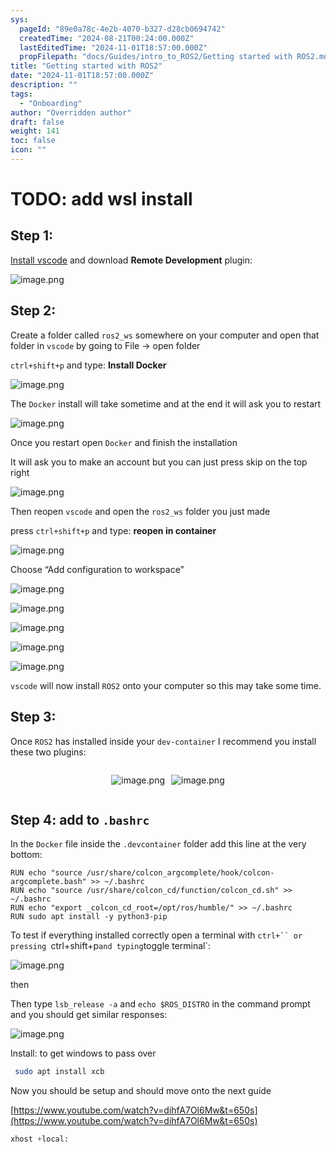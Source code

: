 ```yaml
---
sys:
  pageId: "89e0a78c-4e2b-4070-b327-d28cb0694742"
  createdTime: "2024-08-21T00:24:00.000Z"
  lastEditedTime: "2024-11-01T18:57:00.000Z"
  propFilepath: "docs/Guides/intro_to_ROS2/Getting started with ROS2.md"
title: "Getting started with ROS2"
date: "2024-11-01T18:57:00.000Z"
description: ""
tags:
  - "Onboarding"
author: "Overridden author"
draft: false
weight: 141
toc: false
icon: ""
---
```


# TODO: add wsl install

## Step 1:

[Install vscode](https://code.visualstudio.com/download) and download **Remote Development** plugin:

![image.png](https://prod-files-secure.s3.us-west-2.amazonaws.com/d518164a-d88e-44d1-a4ee-3adb3bd8bce0/efb52993-1881-4a40-b95e-6f020334f022/image.png?X-Amz-Algorithm=AWS4-HMAC-SHA256&X-Amz-Content-Sha256=UNSIGNED-PAYLOAD&X-Amz-Credential=ASIAZI2LB466TIDVXUD7%2F20250502%2Fus-west-2%2Fs3%2Faws4_request&X-Amz-Date=20250502T041043Z&X-Amz-Expires=3600&X-Amz-Security-Token=IQoJb3JpZ2luX2VjEDQaCXVzLXdlc3QtMiJHMEUCIEdbuewejGOuJFzLpXiZgCINi9zJgJI0fVszBeMM%2BnYWAiEA%2BhfXLbWUBknMNiq5Y3a%2FV65qDWb8PGryEeyboktM%2BdkqiAQIzf%2F%2F%2F%2F%2F%2F%2F%2F%2F%2FARAAGgw2Mzc0MjMxODM4MDUiDDNfvgX2H%2F0muUspbCrcA8kGF8KOMJrpqf2MSiAjZRq8i6nGh1y2Kgwb4NTFhegk3Z8XMLphagYuSPgBq5MGkPp1HaCKoznUX7rXAe6tkXEi2k6mIxEzM7EGdgEwphqkiu%2FwaA%2F%2BEhvf9E%2FjrdSNpWewULTsS4bc12W47vTWs2IyUEKmdK4K0anro0lXwk7GOwGVBDPseV76DYCY6qfkXZoMndgSfSPoMjFo8tqSj1i5phC1wHqcTzff7J%2FOdlK3LLfYwilRsjNclgdKSkUGORnxVWpumobONeBGx1Op%2FEqWlH5WX%2F7%2F2Xhld%2BVs6SEtx7yyG6PpE45uxhifbT03pt2ZDP%2Fz7qLMLQN5tahf%2BWdTiGR%2Bf2vHAD0Fgu9N0oOXQbOgjA%2Fg%2B%2BLygckmuG4v6b1bIGYJYP1Rb64n2CcTD9NNW2MQ16d5%2FpJJvNNu18nDmUjbJbxDRzWmSoy2tX3UgrW731VZrqghQcHHLzK%2FqhnbrfzQVOjCEu1ZFpqL5VJW%2FTpCT6VCW%2FQtXg0bDpJnPyDLZHmcPOXGz1pSLhMox0T%2FQVAv4TP%2F2MIb3lWMuw6ZH6zLvbD5RECGjNiVUjtryphMrAIRi4Y2nhV23veG7XHSGx0tlLAtLvis6L8KF5hIAUTdn7HsBwC3X6oYMMaH0cAGOqUBwWy5f437TSOytBICQc%2F4FZJbImAlHo6wLpJfK3HLg2b0QXgz%2F9NCXwmaDkGwgLgMma1Vtx0tU0LJ73%2FC1l4cP9jfVPMRP%2FAgCbsFNzDmnxpBwUAQ3lp9f1YFz7DffMSnYbwH4hDqlLKzCuO%2FCIw4C7UPpLbZdft7HZKFwU%2FctWk7SbC9HW%2BiCs7yASyHjXhCuE1hzF2ULfJwsvzozE6tE3ccwy6i&X-Amz-Signature=d201751ed7fc998c9d7c46e6ac06f159549e6e8a38a675633841e3f79257d5ad&X-Amz-SignedHeaders=host&x-id=GetObject)

## Step 2:

Create a folder called `ros2_ws` somewhere on your computer and open that folder in `vscode` by going to File → open folder 

`ctrl+shift+p` and type: **Install Docker**

![image.png](https://prod-files-secure.s3.us-west-2.amazonaws.com/d518164a-d88e-44d1-a4ee-3adb3bd8bce0/2269dc0e-1cd5-47ff-bceb-c04ad9b2eab0/image.png?X-Amz-Algorithm=AWS4-HMAC-SHA256&X-Amz-Content-Sha256=UNSIGNED-PAYLOAD&X-Amz-Credential=ASIAZI2LB466TIDVXUD7%2F20250502%2Fus-west-2%2Fs3%2Faws4_request&X-Amz-Date=20250502T041043Z&X-Amz-Expires=3600&X-Amz-Security-Token=IQoJb3JpZ2luX2VjEDQaCXVzLXdlc3QtMiJHMEUCIEdbuewejGOuJFzLpXiZgCINi9zJgJI0fVszBeMM%2BnYWAiEA%2BhfXLbWUBknMNiq5Y3a%2FV65qDWb8PGryEeyboktM%2BdkqiAQIzf%2F%2F%2F%2F%2F%2F%2F%2F%2F%2FARAAGgw2Mzc0MjMxODM4MDUiDDNfvgX2H%2F0muUspbCrcA8kGF8KOMJrpqf2MSiAjZRq8i6nGh1y2Kgwb4NTFhegk3Z8XMLphagYuSPgBq5MGkPp1HaCKoznUX7rXAe6tkXEi2k6mIxEzM7EGdgEwphqkiu%2FwaA%2F%2BEhvf9E%2FjrdSNpWewULTsS4bc12W47vTWs2IyUEKmdK4K0anro0lXwk7GOwGVBDPseV76DYCY6qfkXZoMndgSfSPoMjFo8tqSj1i5phC1wHqcTzff7J%2FOdlK3LLfYwilRsjNclgdKSkUGORnxVWpumobONeBGx1Op%2FEqWlH5WX%2F7%2F2Xhld%2BVs6SEtx7yyG6PpE45uxhifbT03pt2ZDP%2Fz7qLMLQN5tahf%2BWdTiGR%2Bf2vHAD0Fgu9N0oOXQbOgjA%2Fg%2B%2BLygckmuG4v6b1bIGYJYP1Rb64n2CcTD9NNW2MQ16d5%2FpJJvNNu18nDmUjbJbxDRzWmSoy2tX3UgrW731VZrqghQcHHLzK%2FqhnbrfzQVOjCEu1ZFpqL5VJW%2FTpCT6VCW%2FQtXg0bDpJnPyDLZHmcPOXGz1pSLhMox0T%2FQVAv4TP%2F2MIb3lWMuw6ZH6zLvbD5RECGjNiVUjtryphMrAIRi4Y2nhV23veG7XHSGx0tlLAtLvis6L8KF5hIAUTdn7HsBwC3X6oYMMaH0cAGOqUBwWy5f437TSOytBICQc%2F4FZJbImAlHo6wLpJfK3HLg2b0QXgz%2F9NCXwmaDkGwgLgMma1Vtx0tU0LJ73%2FC1l4cP9jfVPMRP%2FAgCbsFNzDmnxpBwUAQ3lp9f1YFz7DffMSnYbwH4hDqlLKzCuO%2FCIw4C7UPpLbZdft7HZKFwU%2FctWk7SbC9HW%2BiCs7yASyHjXhCuE1hzF2ULfJwsvzozE6tE3ccwy6i&X-Amz-Signature=73154484cf1a11600296c4074ba4b7523564bc9980a9310b6441d41b4c237903&X-Amz-SignedHeaders=host&x-id=GetObject)

The `Docker` install will take sometime and at the end it will ask you to restart

![image.png](https://prod-files-secure.s3.us-west-2.amazonaws.com/d518164a-d88e-44d1-a4ee-3adb3bd8bce0/ed233f78-be33-4b1f-b89c-9c346c0e961e/image.png?X-Amz-Algorithm=AWS4-HMAC-SHA256&X-Amz-Content-Sha256=UNSIGNED-PAYLOAD&X-Amz-Credential=ASIAZI2LB466TIDVXUD7%2F20250502%2Fus-west-2%2Fs3%2Faws4_request&X-Amz-Date=20250502T041043Z&X-Amz-Expires=3600&X-Amz-Security-Token=IQoJb3JpZ2luX2VjEDQaCXVzLXdlc3QtMiJHMEUCIEdbuewejGOuJFzLpXiZgCINi9zJgJI0fVszBeMM%2BnYWAiEA%2BhfXLbWUBknMNiq5Y3a%2FV65qDWb8PGryEeyboktM%2BdkqiAQIzf%2F%2F%2F%2F%2F%2F%2F%2F%2F%2FARAAGgw2Mzc0MjMxODM4MDUiDDNfvgX2H%2F0muUspbCrcA8kGF8KOMJrpqf2MSiAjZRq8i6nGh1y2Kgwb4NTFhegk3Z8XMLphagYuSPgBq5MGkPp1HaCKoznUX7rXAe6tkXEi2k6mIxEzM7EGdgEwphqkiu%2FwaA%2F%2BEhvf9E%2FjrdSNpWewULTsS4bc12W47vTWs2IyUEKmdK4K0anro0lXwk7GOwGVBDPseV76DYCY6qfkXZoMndgSfSPoMjFo8tqSj1i5phC1wHqcTzff7J%2FOdlK3LLfYwilRsjNclgdKSkUGORnxVWpumobONeBGx1Op%2FEqWlH5WX%2F7%2F2Xhld%2BVs6SEtx7yyG6PpE45uxhifbT03pt2ZDP%2Fz7qLMLQN5tahf%2BWdTiGR%2Bf2vHAD0Fgu9N0oOXQbOgjA%2Fg%2B%2BLygckmuG4v6b1bIGYJYP1Rb64n2CcTD9NNW2MQ16d5%2FpJJvNNu18nDmUjbJbxDRzWmSoy2tX3UgrW731VZrqghQcHHLzK%2FqhnbrfzQVOjCEu1ZFpqL5VJW%2FTpCT6VCW%2FQtXg0bDpJnPyDLZHmcPOXGz1pSLhMox0T%2FQVAv4TP%2F2MIb3lWMuw6ZH6zLvbD5RECGjNiVUjtryphMrAIRi4Y2nhV23veG7XHSGx0tlLAtLvis6L8KF5hIAUTdn7HsBwC3X6oYMMaH0cAGOqUBwWy5f437TSOytBICQc%2F4FZJbImAlHo6wLpJfK3HLg2b0QXgz%2F9NCXwmaDkGwgLgMma1Vtx0tU0LJ73%2FC1l4cP9jfVPMRP%2FAgCbsFNzDmnxpBwUAQ3lp9f1YFz7DffMSnYbwH4hDqlLKzCuO%2FCIw4C7UPpLbZdft7HZKFwU%2FctWk7SbC9HW%2BiCs7yASyHjXhCuE1hzF2ULfJwsvzozE6tE3ccwy6i&X-Amz-Signature=10a9cfa6bca52ccc756ca3ceedf820b8ee0052a1f2c49d4a024f46897e0d9cdd&X-Amz-SignedHeaders=host&x-id=GetObject)

Once you restart open `Docker` and finish the installation

It will ask you to make an account but you can just press skip on the top right

![image.png](https://prod-files-secure.s3.us-west-2.amazonaws.com/d518164a-d88e-44d1-a4ee-3adb3bd8bce0/21010ad9-1659-4fd9-9f59-9932a09b2a3d/image.png?X-Amz-Algorithm=AWS4-HMAC-SHA256&X-Amz-Content-Sha256=UNSIGNED-PAYLOAD&X-Amz-Credential=ASIAZI2LB466TIDVXUD7%2F20250502%2Fus-west-2%2Fs3%2Faws4_request&X-Amz-Date=20250502T041043Z&X-Amz-Expires=3600&X-Amz-Security-Token=IQoJb3JpZ2luX2VjEDQaCXVzLXdlc3QtMiJHMEUCIEdbuewejGOuJFzLpXiZgCINi9zJgJI0fVszBeMM%2BnYWAiEA%2BhfXLbWUBknMNiq5Y3a%2FV65qDWb8PGryEeyboktM%2BdkqiAQIzf%2F%2F%2F%2F%2F%2F%2F%2F%2F%2FARAAGgw2Mzc0MjMxODM4MDUiDDNfvgX2H%2F0muUspbCrcA8kGF8KOMJrpqf2MSiAjZRq8i6nGh1y2Kgwb4NTFhegk3Z8XMLphagYuSPgBq5MGkPp1HaCKoznUX7rXAe6tkXEi2k6mIxEzM7EGdgEwphqkiu%2FwaA%2F%2BEhvf9E%2FjrdSNpWewULTsS4bc12W47vTWs2IyUEKmdK4K0anro0lXwk7GOwGVBDPseV76DYCY6qfkXZoMndgSfSPoMjFo8tqSj1i5phC1wHqcTzff7J%2FOdlK3LLfYwilRsjNclgdKSkUGORnxVWpumobONeBGx1Op%2FEqWlH5WX%2F7%2F2Xhld%2BVs6SEtx7yyG6PpE45uxhifbT03pt2ZDP%2Fz7qLMLQN5tahf%2BWdTiGR%2Bf2vHAD0Fgu9N0oOXQbOgjA%2Fg%2B%2BLygckmuG4v6b1bIGYJYP1Rb64n2CcTD9NNW2MQ16d5%2FpJJvNNu18nDmUjbJbxDRzWmSoy2tX3UgrW731VZrqghQcHHLzK%2FqhnbrfzQVOjCEu1ZFpqL5VJW%2FTpCT6VCW%2FQtXg0bDpJnPyDLZHmcPOXGz1pSLhMox0T%2FQVAv4TP%2F2MIb3lWMuw6ZH6zLvbD5RECGjNiVUjtryphMrAIRi4Y2nhV23veG7XHSGx0tlLAtLvis6L8KF5hIAUTdn7HsBwC3X6oYMMaH0cAGOqUBwWy5f437TSOytBICQc%2F4FZJbImAlHo6wLpJfK3HLg2b0QXgz%2F9NCXwmaDkGwgLgMma1Vtx0tU0LJ73%2FC1l4cP9jfVPMRP%2FAgCbsFNzDmnxpBwUAQ3lp9f1YFz7DffMSnYbwH4hDqlLKzCuO%2FCIw4C7UPpLbZdft7HZKFwU%2FctWk7SbC9HW%2BiCs7yASyHjXhCuE1hzF2ULfJwsvzozE6tE3ccwy6i&X-Amz-Signature=878a9db6cb0544179683e148adce1c0b9c01d0582b95be8fa0fabbd59e92f89a&X-Amz-SignedHeaders=host&x-id=GetObject)

Then reopen `vscode` and open the `ros2_ws` folder you just made

press `ctrl+shift+p` and type: **reopen in container**

![image.png](https://prod-files-secure.s3.us-west-2.amazonaws.com/d518164a-d88e-44d1-a4ee-3adb3bd8bce0/4e93b8c2-41ad-488c-8095-c74205196118/image.png?X-Amz-Algorithm=AWS4-HMAC-SHA256&X-Amz-Content-Sha256=UNSIGNED-PAYLOAD&X-Amz-Credential=ASIAZI2LB466TIDVXUD7%2F20250502%2Fus-west-2%2Fs3%2Faws4_request&X-Amz-Date=20250502T041043Z&X-Amz-Expires=3600&X-Amz-Security-Token=IQoJb3JpZ2luX2VjEDQaCXVzLXdlc3QtMiJHMEUCIEdbuewejGOuJFzLpXiZgCINi9zJgJI0fVszBeMM%2BnYWAiEA%2BhfXLbWUBknMNiq5Y3a%2FV65qDWb8PGryEeyboktM%2BdkqiAQIzf%2F%2F%2F%2F%2F%2F%2F%2F%2F%2FARAAGgw2Mzc0MjMxODM4MDUiDDNfvgX2H%2F0muUspbCrcA8kGF8KOMJrpqf2MSiAjZRq8i6nGh1y2Kgwb4NTFhegk3Z8XMLphagYuSPgBq5MGkPp1HaCKoznUX7rXAe6tkXEi2k6mIxEzM7EGdgEwphqkiu%2FwaA%2F%2BEhvf9E%2FjrdSNpWewULTsS4bc12W47vTWs2IyUEKmdK4K0anro0lXwk7GOwGVBDPseV76DYCY6qfkXZoMndgSfSPoMjFo8tqSj1i5phC1wHqcTzff7J%2FOdlK3LLfYwilRsjNclgdKSkUGORnxVWpumobONeBGx1Op%2FEqWlH5WX%2F7%2F2Xhld%2BVs6SEtx7yyG6PpE45uxhifbT03pt2ZDP%2Fz7qLMLQN5tahf%2BWdTiGR%2Bf2vHAD0Fgu9N0oOXQbOgjA%2Fg%2B%2BLygckmuG4v6b1bIGYJYP1Rb64n2CcTD9NNW2MQ16d5%2FpJJvNNu18nDmUjbJbxDRzWmSoy2tX3UgrW731VZrqghQcHHLzK%2FqhnbrfzQVOjCEu1ZFpqL5VJW%2FTpCT6VCW%2FQtXg0bDpJnPyDLZHmcPOXGz1pSLhMox0T%2FQVAv4TP%2F2MIb3lWMuw6ZH6zLvbD5RECGjNiVUjtryphMrAIRi4Y2nhV23veG7XHSGx0tlLAtLvis6L8KF5hIAUTdn7HsBwC3X6oYMMaH0cAGOqUBwWy5f437TSOytBICQc%2F4FZJbImAlHo6wLpJfK3HLg2b0QXgz%2F9NCXwmaDkGwgLgMma1Vtx0tU0LJ73%2FC1l4cP9jfVPMRP%2FAgCbsFNzDmnxpBwUAQ3lp9f1YFz7DffMSnYbwH4hDqlLKzCuO%2FCIw4C7UPpLbZdft7HZKFwU%2FctWk7SbC9HW%2BiCs7yASyHjXhCuE1hzF2ULfJwsvzozE6tE3ccwy6i&X-Amz-Signature=70d61157c770eb1677ee183769951320eeed588cb717049652ec23ad223b278b&X-Amz-SignedHeaders=host&x-id=GetObject)

Choose “Add configuration to workspace”

![image.png](https://prod-files-secure.s3.us-west-2.amazonaws.com/d518164a-d88e-44d1-a4ee-3adb3bd8bce0/9560b282-5060-4989-ba37-97e7b2c22476/image.png?X-Amz-Algorithm=AWS4-HMAC-SHA256&X-Amz-Content-Sha256=UNSIGNED-PAYLOAD&X-Amz-Credential=ASIAZI2LB466TIDVXUD7%2F20250502%2Fus-west-2%2Fs3%2Faws4_request&X-Amz-Date=20250502T041043Z&X-Amz-Expires=3600&X-Amz-Security-Token=IQoJb3JpZ2luX2VjEDQaCXVzLXdlc3QtMiJHMEUCIEdbuewejGOuJFzLpXiZgCINi9zJgJI0fVszBeMM%2BnYWAiEA%2BhfXLbWUBknMNiq5Y3a%2FV65qDWb8PGryEeyboktM%2BdkqiAQIzf%2F%2F%2F%2F%2F%2F%2F%2F%2F%2FARAAGgw2Mzc0MjMxODM4MDUiDDNfvgX2H%2F0muUspbCrcA8kGF8KOMJrpqf2MSiAjZRq8i6nGh1y2Kgwb4NTFhegk3Z8XMLphagYuSPgBq5MGkPp1HaCKoznUX7rXAe6tkXEi2k6mIxEzM7EGdgEwphqkiu%2FwaA%2F%2BEhvf9E%2FjrdSNpWewULTsS4bc12W47vTWs2IyUEKmdK4K0anro0lXwk7GOwGVBDPseV76DYCY6qfkXZoMndgSfSPoMjFo8tqSj1i5phC1wHqcTzff7J%2FOdlK3LLfYwilRsjNclgdKSkUGORnxVWpumobONeBGx1Op%2FEqWlH5WX%2F7%2F2Xhld%2BVs6SEtx7yyG6PpE45uxhifbT03pt2ZDP%2Fz7qLMLQN5tahf%2BWdTiGR%2Bf2vHAD0Fgu9N0oOXQbOgjA%2Fg%2B%2BLygckmuG4v6b1bIGYJYP1Rb64n2CcTD9NNW2MQ16d5%2FpJJvNNu18nDmUjbJbxDRzWmSoy2tX3UgrW731VZrqghQcHHLzK%2FqhnbrfzQVOjCEu1ZFpqL5VJW%2FTpCT6VCW%2FQtXg0bDpJnPyDLZHmcPOXGz1pSLhMox0T%2FQVAv4TP%2F2MIb3lWMuw6ZH6zLvbD5RECGjNiVUjtryphMrAIRi4Y2nhV23veG7XHSGx0tlLAtLvis6L8KF5hIAUTdn7HsBwC3X6oYMMaH0cAGOqUBwWy5f437TSOytBICQc%2F4FZJbImAlHo6wLpJfK3HLg2b0QXgz%2F9NCXwmaDkGwgLgMma1Vtx0tU0LJ73%2FC1l4cP9jfVPMRP%2FAgCbsFNzDmnxpBwUAQ3lp9f1YFz7DffMSnYbwH4hDqlLKzCuO%2FCIw4C7UPpLbZdft7HZKFwU%2FctWk7SbC9HW%2BiCs7yASyHjXhCuE1hzF2ULfJwsvzozE6tE3ccwy6i&X-Amz-Signature=66b6a0a6330049dab136af5ee5e98134d66346eda57c018127d4d1ced091f3de&X-Amz-SignedHeaders=host&x-id=GetObject)

![image.png](https://prod-files-secure.s3.us-west-2.amazonaws.com/d518164a-d88e-44d1-a4ee-3adb3bd8bce0/2ee63f81-886b-48e8-a553-dc6e5eac99e4/image.png?X-Amz-Algorithm=AWS4-HMAC-SHA256&X-Amz-Content-Sha256=UNSIGNED-PAYLOAD&X-Amz-Credential=ASIAZI2LB466TIDVXUD7%2F20250502%2Fus-west-2%2Fs3%2Faws4_request&X-Amz-Date=20250502T041043Z&X-Amz-Expires=3600&X-Amz-Security-Token=IQoJb3JpZ2luX2VjEDQaCXVzLXdlc3QtMiJHMEUCIEdbuewejGOuJFzLpXiZgCINi9zJgJI0fVszBeMM%2BnYWAiEA%2BhfXLbWUBknMNiq5Y3a%2FV65qDWb8PGryEeyboktM%2BdkqiAQIzf%2F%2F%2F%2F%2F%2F%2F%2F%2F%2FARAAGgw2Mzc0MjMxODM4MDUiDDNfvgX2H%2F0muUspbCrcA8kGF8KOMJrpqf2MSiAjZRq8i6nGh1y2Kgwb4NTFhegk3Z8XMLphagYuSPgBq5MGkPp1HaCKoznUX7rXAe6tkXEi2k6mIxEzM7EGdgEwphqkiu%2FwaA%2F%2BEhvf9E%2FjrdSNpWewULTsS4bc12W47vTWs2IyUEKmdK4K0anro0lXwk7GOwGVBDPseV76DYCY6qfkXZoMndgSfSPoMjFo8tqSj1i5phC1wHqcTzff7J%2FOdlK3LLfYwilRsjNclgdKSkUGORnxVWpumobONeBGx1Op%2FEqWlH5WX%2F7%2F2Xhld%2BVs6SEtx7yyG6PpE45uxhifbT03pt2ZDP%2Fz7qLMLQN5tahf%2BWdTiGR%2Bf2vHAD0Fgu9N0oOXQbOgjA%2Fg%2B%2BLygckmuG4v6b1bIGYJYP1Rb64n2CcTD9NNW2MQ16d5%2FpJJvNNu18nDmUjbJbxDRzWmSoy2tX3UgrW731VZrqghQcHHLzK%2FqhnbrfzQVOjCEu1ZFpqL5VJW%2FTpCT6VCW%2FQtXg0bDpJnPyDLZHmcPOXGz1pSLhMox0T%2FQVAv4TP%2F2MIb3lWMuw6ZH6zLvbD5RECGjNiVUjtryphMrAIRi4Y2nhV23veG7XHSGx0tlLAtLvis6L8KF5hIAUTdn7HsBwC3X6oYMMaH0cAGOqUBwWy5f437TSOytBICQc%2F4FZJbImAlHo6wLpJfK3HLg2b0QXgz%2F9NCXwmaDkGwgLgMma1Vtx0tU0LJ73%2FC1l4cP9jfVPMRP%2FAgCbsFNzDmnxpBwUAQ3lp9f1YFz7DffMSnYbwH4hDqlLKzCuO%2FCIw4C7UPpLbZdft7HZKFwU%2FctWk7SbC9HW%2BiCs7yASyHjXhCuE1hzF2ULfJwsvzozE6tE3ccwy6i&X-Amz-Signature=3e7cd190ef098c1f8f2ba695236ad9928b5b11cd77671e6be0cf8cd78e0fd142&X-Amz-SignedHeaders=host&x-id=GetObject)

![image.png](https://prod-files-secure.s3.us-west-2.amazonaws.com/d518164a-d88e-44d1-a4ee-3adb3bd8bce0/ae1580b2-b048-407e-aed9-b584224a7a04/image.png?X-Amz-Algorithm=AWS4-HMAC-SHA256&X-Amz-Content-Sha256=UNSIGNED-PAYLOAD&X-Amz-Credential=ASIAZI2LB466TIDVXUD7%2F20250502%2Fus-west-2%2Fs3%2Faws4_request&X-Amz-Date=20250502T041043Z&X-Amz-Expires=3600&X-Amz-Security-Token=IQoJb3JpZ2luX2VjEDQaCXVzLXdlc3QtMiJHMEUCIEdbuewejGOuJFzLpXiZgCINi9zJgJI0fVszBeMM%2BnYWAiEA%2BhfXLbWUBknMNiq5Y3a%2FV65qDWb8PGryEeyboktM%2BdkqiAQIzf%2F%2F%2F%2F%2F%2F%2F%2F%2F%2FARAAGgw2Mzc0MjMxODM4MDUiDDNfvgX2H%2F0muUspbCrcA8kGF8KOMJrpqf2MSiAjZRq8i6nGh1y2Kgwb4NTFhegk3Z8XMLphagYuSPgBq5MGkPp1HaCKoznUX7rXAe6tkXEi2k6mIxEzM7EGdgEwphqkiu%2FwaA%2F%2BEhvf9E%2FjrdSNpWewULTsS4bc12W47vTWs2IyUEKmdK4K0anro0lXwk7GOwGVBDPseV76DYCY6qfkXZoMndgSfSPoMjFo8tqSj1i5phC1wHqcTzff7J%2FOdlK3LLfYwilRsjNclgdKSkUGORnxVWpumobONeBGx1Op%2FEqWlH5WX%2F7%2F2Xhld%2BVs6SEtx7yyG6PpE45uxhifbT03pt2ZDP%2Fz7qLMLQN5tahf%2BWdTiGR%2Bf2vHAD0Fgu9N0oOXQbOgjA%2Fg%2B%2BLygckmuG4v6b1bIGYJYP1Rb64n2CcTD9NNW2MQ16d5%2FpJJvNNu18nDmUjbJbxDRzWmSoy2tX3UgrW731VZrqghQcHHLzK%2FqhnbrfzQVOjCEu1ZFpqL5VJW%2FTpCT6VCW%2FQtXg0bDpJnPyDLZHmcPOXGz1pSLhMox0T%2FQVAv4TP%2F2MIb3lWMuw6ZH6zLvbD5RECGjNiVUjtryphMrAIRi4Y2nhV23veG7XHSGx0tlLAtLvis6L8KF5hIAUTdn7HsBwC3X6oYMMaH0cAGOqUBwWy5f437TSOytBICQc%2F4FZJbImAlHo6wLpJfK3HLg2b0QXgz%2F9NCXwmaDkGwgLgMma1Vtx0tU0LJ73%2FC1l4cP9jfVPMRP%2FAgCbsFNzDmnxpBwUAQ3lp9f1YFz7DffMSnYbwH4hDqlLKzCuO%2FCIw4C7UPpLbZdft7HZKFwU%2FctWk7SbC9HW%2BiCs7yASyHjXhCuE1hzF2ULfJwsvzozE6tE3ccwy6i&X-Amz-Signature=1de17df3f1278d6642fd817dd8b9e00783104031e29e68394827a5884a127a40&X-Amz-SignedHeaders=host&x-id=GetObject)

![image.png](https://prod-files-secure.s3.us-west-2.amazonaws.com/d518164a-d88e-44d1-a4ee-3adb3bd8bce0/53255b28-f75e-430f-b9e3-c0ac8577e42b/image.png?X-Amz-Algorithm=AWS4-HMAC-SHA256&X-Amz-Content-Sha256=UNSIGNED-PAYLOAD&X-Amz-Credential=ASIAZI2LB466TIDVXUD7%2F20250502%2Fus-west-2%2Fs3%2Faws4_request&X-Amz-Date=20250502T041043Z&X-Amz-Expires=3600&X-Amz-Security-Token=IQoJb3JpZ2luX2VjEDQaCXVzLXdlc3QtMiJHMEUCIEdbuewejGOuJFzLpXiZgCINi9zJgJI0fVszBeMM%2BnYWAiEA%2BhfXLbWUBknMNiq5Y3a%2FV65qDWb8PGryEeyboktM%2BdkqiAQIzf%2F%2F%2F%2F%2F%2F%2F%2F%2F%2FARAAGgw2Mzc0MjMxODM4MDUiDDNfvgX2H%2F0muUspbCrcA8kGF8KOMJrpqf2MSiAjZRq8i6nGh1y2Kgwb4NTFhegk3Z8XMLphagYuSPgBq5MGkPp1HaCKoznUX7rXAe6tkXEi2k6mIxEzM7EGdgEwphqkiu%2FwaA%2F%2BEhvf9E%2FjrdSNpWewULTsS4bc12W47vTWs2IyUEKmdK4K0anro0lXwk7GOwGVBDPseV76DYCY6qfkXZoMndgSfSPoMjFo8tqSj1i5phC1wHqcTzff7J%2FOdlK3LLfYwilRsjNclgdKSkUGORnxVWpumobONeBGx1Op%2FEqWlH5WX%2F7%2F2Xhld%2BVs6SEtx7yyG6PpE45uxhifbT03pt2ZDP%2Fz7qLMLQN5tahf%2BWdTiGR%2Bf2vHAD0Fgu9N0oOXQbOgjA%2Fg%2B%2BLygckmuG4v6b1bIGYJYP1Rb64n2CcTD9NNW2MQ16d5%2FpJJvNNu18nDmUjbJbxDRzWmSoy2tX3UgrW731VZrqghQcHHLzK%2FqhnbrfzQVOjCEu1ZFpqL5VJW%2FTpCT6VCW%2FQtXg0bDpJnPyDLZHmcPOXGz1pSLhMox0T%2FQVAv4TP%2F2MIb3lWMuw6ZH6zLvbD5RECGjNiVUjtryphMrAIRi4Y2nhV23veG7XHSGx0tlLAtLvis6L8KF5hIAUTdn7HsBwC3X6oYMMaH0cAGOqUBwWy5f437TSOytBICQc%2F4FZJbImAlHo6wLpJfK3HLg2b0QXgz%2F9NCXwmaDkGwgLgMma1Vtx0tU0LJ73%2FC1l4cP9jfVPMRP%2FAgCbsFNzDmnxpBwUAQ3lp9f1YFz7DffMSnYbwH4hDqlLKzCuO%2FCIw4C7UPpLbZdft7HZKFwU%2FctWk7SbC9HW%2BiCs7yASyHjXhCuE1hzF2ULfJwsvzozE6tE3ccwy6i&X-Amz-Signature=9d2e15f9bf2b1398bfbe3da6831cec7bf8542f23a567eafcfd20272c6d4875cc&X-Amz-SignedHeaders=host&x-id=GetObject)

![image.png](https://prod-files-secure.s3.us-west-2.amazonaws.com/d518164a-d88e-44d1-a4ee-3adb3bd8bce0/7c562767-5af9-4ffb-97d1-327bcdf4ee00/image.png?X-Amz-Algorithm=AWS4-HMAC-SHA256&X-Amz-Content-Sha256=UNSIGNED-PAYLOAD&X-Amz-Credential=ASIAZI2LB466TIDVXUD7%2F20250502%2Fus-west-2%2Fs3%2Faws4_request&X-Amz-Date=20250502T041043Z&X-Amz-Expires=3600&X-Amz-Security-Token=IQoJb3JpZ2luX2VjEDQaCXVzLXdlc3QtMiJHMEUCIEdbuewejGOuJFzLpXiZgCINi9zJgJI0fVszBeMM%2BnYWAiEA%2BhfXLbWUBknMNiq5Y3a%2FV65qDWb8PGryEeyboktM%2BdkqiAQIzf%2F%2F%2F%2F%2F%2F%2F%2F%2F%2FARAAGgw2Mzc0MjMxODM4MDUiDDNfvgX2H%2F0muUspbCrcA8kGF8KOMJrpqf2MSiAjZRq8i6nGh1y2Kgwb4NTFhegk3Z8XMLphagYuSPgBq5MGkPp1HaCKoznUX7rXAe6tkXEi2k6mIxEzM7EGdgEwphqkiu%2FwaA%2F%2BEhvf9E%2FjrdSNpWewULTsS4bc12W47vTWs2IyUEKmdK4K0anro0lXwk7GOwGVBDPseV76DYCY6qfkXZoMndgSfSPoMjFo8tqSj1i5phC1wHqcTzff7J%2FOdlK3LLfYwilRsjNclgdKSkUGORnxVWpumobONeBGx1Op%2FEqWlH5WX%2F7%2F2Xhld%2BVs6SEtx7yyG6PpE45uxhifbT03pt2ZDP%2Fz7qLMLQN5tahf%2BWdTiGR%2Bf2vHAD0Fgu9N0oOXQbOgjA%2Fg%2B%2BLygckmuG4v6b1bIGYJYP1Rb64n2CcTD9NNW2MQ16d5%2FpJJvNNu18nDmUjbJbxDRzWmSoy2tX3UgrW731VZrqghQcHHLzK%2FqhnbrfzQVOjCEu1ZFpqL5VJW%2FTpCT6VCW%2FQtXg0bDpJnPyDLZHmcPOXGz1pSLhMox0T%2FQVAv4TP%2F2MIb3lWMuw6ZH6zLvbD5RECGjNiVUjtryphMrAIRi4Y2nhV23veG7XHSGx0tlLAtLvis6L8KF5hIAUTdn7HsBwC3X6oYMMaH0cAGOqUBwWy5f437TSOytBICQc%2F4FZJbImAlHo6wLpJfK3HLg2b0QXgz%2F9NCXwmaDkGwgLgMma1Vtx0tU0LJ73%2FC1l4cP9jfVPMRP%2FAgCbsFNzDmnxpBwUAQ3lp9f1YFz7DffMSnYbwH4hDqlLKzCuO%2FCIw4C7UPpLbZdft7HZKFwU%2FctWk7SbC9HW%2BiCs7yASyHjXhCuE1hzF2ULfJwsvzozE6tE3ccwy6i&X-Amz-Signature=67ae988097fcc74186699ee2c6ddadab8bf2271d36791ca1759a0b2faab4d3c8&X-Amz-SignedHeaders=host&x-id=GetObject)

`vscode` will now install `ROS2` onto your computer so this may take some time.

## Step 3:

Once `ROS2` has installed inside your `dev-container` I recommend you install these two plugins:

<div style="display: flex;flex-direction: row; column-gap:10px; max-width: 630px;justify-content: center;">
<div>

![image.png](https://prod-files-secure.s3.us-west-2.amazonaws.com/d518164a-d88e-44d1-a4ee-3adb3bd8bce0/3fc3d550-5a54-4ba1-ba6b-faa01cdb7369/image.png?X-Amz-Algorithm=AWS4-HMAC-SHA256&X-Amz-Content-Sha256=UNSIGNED-PAYLOAD&X-Amz-Credential=ASIAZI2LB4662QYWAK3E%2F20250502%2Fus-west-2%2Fs3%2Faws4_request&X-Amz-Date=20250502T041045Z&X-Amz-Expires=3600&X-Amz-Security-Token=IQoJb3JpZ2luX2VjEDQaCXVzLXdlc3QtMiJGMEQCIAw7bkD1iMVPCu9QL29BbMm0LOjplq5dAhIAKNfSihndAiAR4L7geH9HtRLMQwJdiS040dyLfb%2BgwJIfnvzh6OBwLiqIBAjN%2F%2F%2F%2F%2F%2F%2F%2F%2F%2F8BEAAaDDYzNzQyMzE4MzgwNSIMF6dXsK1qg1kqvyljKtwDv6I58wWgrDJCaUscsfuDXKdr68Ps%2BOYvXdRKX1svVA7Aosw3S29WPn33fu9ajZwSParqCkiBE%2Bd1K4seT7mgCcr6Zx1%2BCEEyQg1F%2BfpGo4Rys7Qf7lMaEqnUWZE6AWaGYVnbmIX2ume5Af%2FmEunadDVJF1aypw5mwF0hQUzYUQpgtuXQurzcpAQvUfkE1P2fiHqrDqYVMi4xX35CANMG3gSvCmvOzcoeBuMzPA7d%2FoveNTKI%2BLSWj2XaECrFtUgMlCcsFyWbD5Scc%2BjcIrYjnQYd8zRYK9k0CQbFJ%2BjVNtx1mMc5xb%2Ba1XHhmT8alRHcTzYOQLqfOVfcaSSBvxOlep6UhA%2BJf39HDSh0IWXfcXFKHmSnI%2FdMulR1uBSL%2FvPLZendy30o1Z%2FT6zJbW2UFp9NcYpgD3TwRxUOfQO3OdPRXsDi5gPW5Djgx8M8Fhz%2Bwalnjzwdbkj4AY2wpPRT65onNrNMzAbHVCCORdl%2BX%2B7zS7G6R3nGXp1LZyFfhhp6SRvygaNZKKHCX%2BvHP9RbRzZdgxo8fcJGeg6ydTNx6J13yeSEs7OUSSmpy77yoVwmto7LW3CdznctFRTay%2BWO5SDUWOsY%2BY6Ltz3j%2BCDOa5RqU1uXYjB7l1IWJHUAwyIfRwAY6pgGV12REPnaOzQ%2FBJzhocyKCCRiidorgUnEwoO1xmbwoBpKmLB7nt%2FZc%2FO%2FUkR6WM%2FgMpBoCWNGNXlFMD8VxDygmjsb%2BigjErjpOPqAm%2FjvYY998Ds3%2Ba5QA6FvmZnN5EAvSgkYH%2BEMQo2tqUcvIAs4PYXVutLjWW68K1Zyw0ziRnhGxN5ZwpUQSITgUXfRYev38oup7f%2BOXFeiVzGpD7ZHCVh4e77ZT&X-Amz-Signature=10b6fe465b9f022ef6989f46d533fb6ddeba26dfa1ef4742e4670bb48b9438e4&X-Amz-SignedHeaders=host&x-id=GetObject)

</div>
<div>

![image.png](https://prod-files-secure.s3.us-west-2.amazonaws.com/d518164a-d88e-44d1-a4ee-3adb3bd8bce0/d994cc66-13c2-4093-a5a3-f84cf4601a82/image.png?X-Amz-Algorithm=AWS4-HMAC-SHA256&X-Amz-Content-Sha256=UNSIGNED-PAYLOAD&X-Amz-Credential=ASIAZI2LB466SMAPZQ2B%2F20250502%2Fus-west-2%2Fs3%2Faws4_request&X-Amz-Date=20250502T041045Z&X-Amz-Expires=3600&X-Amz-Security-Token=IQoJb3JpZ2luX2VjEDQaCXVzLXdlc3QtMiJGMEQCIEss9lyxRDW5gjrhRYNesl65xx1VmooUHW9XAylCGzI0AiBsQo%2FqCnp0nLsKfpIbW%2BlESrrSNkxSLlBvZM0eCjJKziqIBAjN%2F%2F%2F%2F%2F%2F%2F%2F%2F%2F8BEAAaDDYzNzQyMzE4MzgwNSIMrc1QBJpRJe79XBPBKtwDY4dYojJ%2FdjS2vk44EITV%2FNDfKkLxAtRRtl3HoT2EYrHDHqpAHZaFW4MSJMfILL9jK%2Bp73IZ7XUAa9nG0qUG%2FUHpODe%2F74TwMfoWiJSCqyCxTmEs9mY6TKyi0k8OcL6L5XidXPmCo6KApBrqCarX%2BmmOU1Ti081NutBgbqwXrrmhZB2TL55vudGjMDLot%2F54%2F7sSOY4T%2FBqtgkxQTDa7q2w79HAiypKaz4uAF54eZlrJcJ%2FoOFbogEF5n7ndjKiPwalQmm%2FGpawFs2vh7jVOzLp1F0T%2BtFcCBiOuwCrJcg2rxdwKJkFQwOhez7zBctky5CAbxPjU1c0WpheVy49dgjKbPZF7Ms%2B14fGFcn%2BnlnOH8E0N7GxdU6XdRHdzxoTFhQd21JctD1yefXemzQ8IY0wD9aiSO9Cres91leuBG6HVPijcU3C%2BF62lM6usH2VSifB0vRj0Aa9A3UJ%2BKuF5H8uO5T0d4rdMOfAvvUAM%2BG8kv1JtbxriW8PSMAVL5AnN0IUGkozDw8ZWRKUQ%2FY%2FK6eeW5KWTR7lLBW1bzZwW4fTfFzuycn97Z1dPQx905fwxuJSHD%2B0JIyRzgnlzNJjNtlVomu722AqdYg5G6At2NTBQm8di4uTippwlINw4w5YfRwAY6pgEGSgoJm5xHWUV0Wd4L6Z7OTvyq%2Bmv2XFtLbV3WL9yN5ARxoHwPwoOjhHtdkk1WzFTe%2Fs49KzyyEzn9uXm8eevNpL00%2F%2F%2B5B9B28pbuPGtnqVea2g1yOUI%2B7U0VXLUJgn7yPRL7h2j4Agh2UA9kd6DH7WL%2FcHqFRszmKHvPIKTXhfITKyayhMdeFy8o6lSeT69q7ndvCBqmUp4wePgeIADUiy%2FpUEmv&X-Amz-Signature=a99442701969a5a8f29d95ddc6417f6dcdb13994cc6cd7b7ddcc782bb630bcaf&X-Amz-SignedHeaders=host&x-id=GetObject)

</div>
</div>

## Step 4: add to `.bashrc`

In the `Docker` file inside the `.devcontainer` folder add this line at the very bottom: 

```docker
RUN echo "source /usr/share/colcon_argcomplete/hook/colcon-argcomplete.bash" >> ~/.bashrc
RUN echo "source /usr/share/colcon_cd/function/colcon_cd.sh" >> ~/.bashrc
RUN echo "export _colcon_cd_root=/opt/ros/humble/" >> ~/.bashrc
RUN sudo apt install -y python3-pip 
```

To test if everything installed correctly open a terminal with `ctrl+`` or pressing `ctrl+shift+p` and typing `toggle terminal`:

![image.png](https://prod-files-secure.s3.us-west-2.amazonaws.com/d518164a-d88e-44d1-a4ee-3adb3bd8bce0/6a4943d8-b04e-4c02-9a58-775f3384d1a5/image.png?X-Amz-Algorithm=AWS4-HMAC-SHA256&X-Amz-Content-Sha256=UNSIGNED-PAYLOAD&X-Amz-Credential=ASIAZI2LB466TIDVXUD7%2F20250502%2Fus-west-2%2Fs3%2Faws4_request&X-Amz-Date=20250502T041043Z&X-Amz-Expires=3600&X-Amz-Security-Token=IQoJb3JpZ2luX2VjEDQaCXVzLXdlc3QtMiJHMEUCIEdbuewejGOuJFzLpXiZgCINi9zJgJI0fVszBeMM%2BnYWAiEA%2BhfXLbWUBknMNiq5Y3a%2FV65qDWb8PGryEeyboktM%2BdkqiAQIzf%2F%2F%2F%2F%2F%2F%2F%2F%2F%2FARAAGgw2Mzc0MjMxODM4MDUiDDNfvgX2H%2F0muUspbCrcA8kGF8KOMJrpqf2MSiAjZRq8i6nGh1y2Kgwb4NTFhegk3Z8XMLphagYuSPgBq5MGkPp1HaCKoznUX7rXAe6tkXEi2k6mIxEzM7EGdgEwphqkiu%2FwaA%2F%2BEhvf9E%2FjrdSNpWewULTsS4bc12W47vTWs2IyUEKmdK4K0anro0lXwk7GOwGVBDPseV76DYCY6qfkXZoMndgSfSPoMjFo8tqSj1i5phC1wHqcTzff7J%2FOdlK3LLfYwilRsjNclgdKSkUGORnxVWpumobONeBGx1Op%2FEqWlH5WX%2F7%2F2Xhld%2BVs6SEtx7yyG6PpE45uxhifbT03pt2ZDP%2Fz7qLMLQN5tahf%2BWdTiGR%2Bf2vHAD0Fgu9N0oOXQbOgjA%2Fg%2B%2BLygckmuG4v6b1bIGYJYP1Rb64n2CcTD9NNW2MQ16d5%2FpJJvNNu18nDmUjbJbxDRzWmSoy2tX3UgrW731VZrqghQcHHLzK%2FqhnbrfzQVOjCEu1ZFpqL5VJW%2FTpCT6VCW%2FQtXg0bDpJnPyDLZHmcPOXGz1pSLhMox0T%2FQVAv4TP%2F2MIb3lWMuw6ZH6zLvbD5RECGjNiVUjtryphMrAIRi4Y2nhV23veG7XHSGx0tlLAtLvis6L8KF5hIAUTdn7HsBwC3X6oYMMaH0cAGOqUBwWy5f437TSOytBICQc%2F4FZJbImAlHo6wLpJfK3HLg2b0QXgz%2F9NCXwmaDkGwgLgMma1Vtx0tU0LJ73%2FC1l4cP9jfVPMRP%2FAgCbsFNzDmnxpBwUAQ3lp9f1YFz7DffMSnYbwH4hDqlLKzCuO%2FCIw4C7UPpLbZdft7HZKFwU%2FctWk7SbC9HW%2BiCs7yASyHjXhCuE1hzF2ULfJwsvzozE6tE3ccwy6i&X-Amz-Signature=d986a4328d755b720048c876a3e73fcd4ffda078fc72e4e86255dd91ecc7fc11&X-Amz-SignedHeaders=host&x-id=GetObject)

then 

Then type `lsb_release -a` and `echo $ROS_DISTRO` in the command prompt and you should get similar responses:

![image.png](https://prod-files-secure.s3.us-west-2.amazonaws.com/d518164a-d88e-44d1-a4ee-3adb3bd8bce0/3e635dec-a805-4e85-8b9e-d000e5b71a4e/image.png?X-Amz-Algorithm=AWS4-HMAC-SHA256&X-Amz-Content-Sha256=UNSIGNED-PAYLOAD&X-Amz-Credential=ASIAZI2LB466TIDVXUD7%2F20250502%2Fus-west-2%2Fs3%2Faws4_request&X-Amz-Date=20250502T041043Z&X-Amz-Expires=3600&X-Amz-Security-Token=IQoJb3JpZ2luX2VjEDQaCXVzLXdlc3QtMiJHMEUCIEdbuewejGOuJFzLpXiZgCINi9zJgJI0fVszBeMM%2BnYWAiEA%2BhfXLbWUBknMNiq5Y3a%2FV65qDWb8PGryEeyboktM%2BdkqiAQIzf%2F%2F%2F%2F%2F%2F%2F%2F%2F%2FARAAGgw2Mzc0MjMxODM4MDUiDDNfvgX2H%2F0muUspbCrcA8kGF8KOMJrpqf2MSiAjZRq8i6nGh1y2Kgwb4NTFhegk3Z8XMLphagYuSPgBq5MGkPp1HaCKoznUX7rXAe6tkXEi2k6mIxEzM7EGdgEwphqkiu%2FwaA%2F%2BEhvf9E%2FjrdSNpWewULTsS4bc12W47vTWs2IyUEKmdK4K0anro0lXwk7GOwGVBDPseV76DYCY6qfkXZoMndgSfSPoMjFo8tqSj1i5phC1wHqcTzff7J%2FOdlK3LLfYwilRsjNclgdKSkUGORnxVWpumobONeBGx1Op%2FEqWlH5WX%2F7%2F2Xhld%2BVs6SEtx7yyG6PpE45uxhifbT03pt2ZDP%2Fz7qLMLQN5tahf%2BWdTiGR%2Bf2vHAD0Fgu9N0oOXQbOgjA%2Fg%2B%2BLygckmuG4v6b1bIGYJYP1Rb64n2CcTD9NNW2MQ16d5%2FpJJvNNu18nDmUjbJbxDRzWmSoy2tX3UgrW731VZrqghQcHHLzK%2FqhnbrfzQVOjCEu1ZFpqL5VJW%2FTpCT6VCW%2FQtXg0bDpJnPyDLZHmcPOXGz1pSLhMox0T%2FQVAv4TP%2F2MIb3lWMuw6ZH6zLvbD5RECGjNiVUjtryphMrAIRi4Y2nhV23veG7XHSGx0tlLAtLvis6L8KF5hIAUTdn7HsBwC3X6oYMMaH0cAGOqUBwWy5f437TSOytBICQc%2F4FZJbImAlHo6wLpJfK3HLg2b0QXgz%2F9NCXwmaDkGwgLgMma1Vtx0tU0LJ73%2FC1l4cP9jfVPMRP%2FAgCbsFNzDmnxpBwUAQ3lp9f1YFz7DffMSnYbwH4hDqlLKzCuO%2FCIw4C7UPpLbZdft7HZKFwU%2FctWk7SbC9HW%2BiCs7yASyHjXhCuE1hzF2ULfJwsvzozE6tE3ccwy6i&X-Amz-Signature=36af2c23358aaee8a922a76ffe3caf5cbe157b0c88c063c4985c7c93a1a89261&X-Amz-SignedHeaders=host&x-id=GetObject)

Install:  to get windows to pass over

```bash
 sudo apt install xcb
```

Now you should be setup and should move onto the next guide 

[https://www.youtube.com/watch?v=dihfA7Ol6Mw&t=650s](https://www.youtube.com/watch?v=dihfA7Ol6Mw&t=650s)

```python
xhost +local:
```
